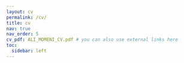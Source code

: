 ```yaml
---
layout: cv
permalink: /cv/
title: cv
nav: true
nav_order: 5
cv_pdf: ALI_MOMENI_CV.pdf # you can also use external links here
toc:
  sidebar: left
---
```

